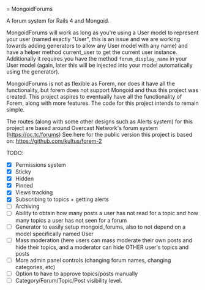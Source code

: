 = MongoidForums

A forum system for Rails 4 and Mongoid. 

MongoidForums will work as long as you're using a User model to represent your user (named exactly "User", this is an issue and we are working towards adding generators to allow any User model with any name) and have a helper method current_user to get the current user instance. Additionally it requires you have the method ```forum_display_name``` in your User model (again, later this will be injected into your model automatically using the generator).

MongoidForums is not as flexible as Forem, nor does it have all the functionality, but forem does not support Mongoid and thus this project was created. This project aspires to eventually have all the functionality of Forem, along with more features.
The code for this project intends to remain simple.

The routes (along with some other designs such as Alerts system) for this project are based around Overcast Network's forum system (https://oc.tc/forums)
See here for the public version this project is based on:
https://github.com/kultus/forem-2


TODO:
- [X] Permissions system
- [X] Sticky
- [X] Hidden
- [X] Pinned
- [X] Views tracking
- [X] Subscribing to topics + getting alerts
- [ ] Archiving
- [ ] Ability to obtain how many posts a user has not read for a topic and how many topics a user has not seen for a forum
- [ ] Generator to easily setup mongoid_forums, also to not depend on a model specifically named User
- [ ] Mass moderation (here users can mass moderate their own posts and hide their topics, and a moderator can hide OTHER user's topics and posts
- [ ] More admin panel controls (changing forum names, changing categories, etc)
- [ ] Option to have to approve topics/posts manually
- [ ] Category/Forum/Topic/Post visibility level. 
